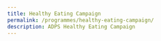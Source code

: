```yaml
---
title: Healthy Eating Campaign
permalink: /programmes/healthy-eating-campaign/
description: ADPS Healthy Eating Campaign
---
```

